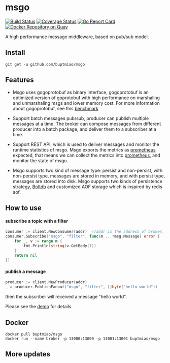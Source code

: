 # msgo

[![Build Status](https://travis-ci.org/buptmiao/msgo.svg?branch=master)](https://travis-ci.org/buptmiao/msgo)
[![Coverage Status](https://coveralls.io/repos/github/buptmiao/msgo/badge.svg?branch=master)](https://coveralls.io/github/buptmiao/msgo?branch=master)
[![Go Report Card](https://goreportcard.com/badge/github.com/buptmiao/msgo)](https://goreportcard.com/report/github.com/buptmiao/msgo)
[![Docker Repository on Quay](https://quay.io/repository/buptmiao/msgo/status "Docker Repository on Quay")](https://quay.io/repository/buptmiao/msgo)


A high performance message middleware, based on pub/sub model.

## Install
```
git get -u github.com/buptmiao/msgo
```
## Features

*	Msgo uses gogoprotobuf as binary interface, gogoprotobuf is an optimized version of goprotobuf with high performance on marshaling and unmarshaling msgs and lower memory cost. For more information about gogoprotobuf, see this [benchmark](https://github.com/alecthomas/go_serialization_benchmarks) 

*   Support batch messages pub/sub, producer can publish multiple messages at a time. The broker can compose messages from different producer into a batch package, and deliver them to a subscriber at a time.

*   Support REST API, which is used to deliver messages and monitor the runtime statistics of msgo. Msgo exports the metrics as [prometheus](https://prometheus.io/) expected, that means we can collect the metrics into [prometheus](https://prometheus.io/), and monitor the state of msgo.

*   Msgo supports two kind of message type: persist and non-persist, with non-persist type, messages are stored in memory, and with persist type, messages are stored into disk. Msgo supports two kinds of persistence strategy, [Boltdb](https://github.com/boltdb/bolt) and customized AOF storage which is inspired by redis aof.
 
## How to use

#### subscribe a topic with a filter
```go
consumer := client.NewConsumer(addr)  //addr is the address of broker, eg: localhost:13001
consumer.Subscribe("msgo", "filter", func(m ...*msg.Message) error {
    for _, v := range m {
        fmt.Println(string(v.GetBody()))
    }
    return nil
})
```

#### publish a message

```go
producer := client.NewProducer(addr)
_ = producer.PublishFanout("msgo", "filter", []byte("hello world"))

```

then the subscriber will received a message "hello world".


Please see the [demo](https://github.com/buptmiao/msgo/tree/master/examples/demo) for details.

## Docker
```
docker pull buptmiao/msgo
docker run --name broker -p 13000:13000 -p 13001:13001 buptmiao/msgo
```

## More updates

